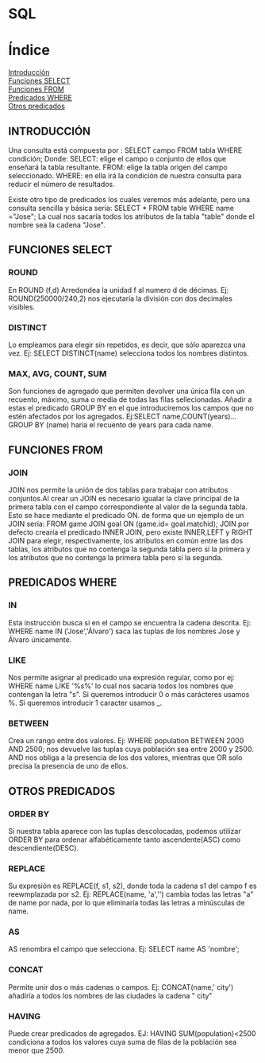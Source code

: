  <h1>SQL</h1>
  <h1>Índice</h1>
  <a href="#intro">Introducción</a><br>
  <a href="#funsel">Funciones SELECT</a><br>
  <a href="#funfro">Funciones FROM</a><br>
  <a href="#prewhe">Predicados WHERE</a><br>
  <a href="#otros">Otros predicados</a><br>
 

 <h2 name="intro">INTRODUCCIÓN</h2>
 
 Una consulta está compuesta por :
 SELECT campo FROM tabla WHERE condición;
 Donde:
   SELECT: elige el campo o conjunto de ellos que enseñará la tabla resultante.
   FROM: elige la tabla origen del campo seleccionado.
   WHERE: en ella irá la condición de nuestra consulta para reducir el número de resultados.

 Existe otro tipo de predicados los cuales veremos más adelante, pero una consulta sencilla y básica sería:
 SELECT *
 FROM table
 WHERE name ="Jose";
 La cual nos sacaría todos los atributos de la tabla "table" donde el nombre sea la cadena "Jose".


<h2 name="funsel">FUNCIONES SELECT</h2>

<h3>ROUND</h3>

En ROUND (f,d) Arredondea la unidad f al numero d de décimas.
Ej: ROUND(250000/240,2) nos ejecutaría la división con dos decimales visibles.

 
<h3>DISTINCT</h3>

Lo empleamos para elegir sin repetidos, es decir, que sólo aparezca una vez.
Ej: SELECT DISTINCT(name) selecciona todos los nombres distintos.

<h3>MAX, AVG, COUNT, SUM</h3>

Son funciones de agregado que permiten devolver una única fila con un recuento, máximo, suma o media de todas las filas sellecionadas. Añadir a estas el predicado GROUP BY en el que introduciremos los campos que no estén afectados por los agregados.
Ej:SELECT name,COUNT(years)... GROUP BY (name) haría el recuento de years para cada name.


<h2 name="funfro">FUNCIONES FROM</h2>

<h3>JOIN</h3>

JOIN nos permite la unión de dos tablas para trabajar con atributos conjuntos.Al crear un JOIN es necesario igualar la clave principal de la primera tabla con el campo correspondiente al valor de la segunda tabla. Esto se hace mediante el predicado ON. de forma que un ejemplo de un JOIN sería:
FROM game JOIN goal ON (game.id= goal.matchid);
JOIN por defecto crearía el predicado INNER JOIN, pero existe INNER,LEFT y RIGHT JOIN para elegir, respectivamente, los atributos en común entre las dos tablas, los atributos que no contenga la segunda tabla pero sí la primera y los atributos que no contenga la primera tabla pero sí la segunda.




<h2 name="prewhe">PREDICADOS WHERE</h2>

 <h3>IN</h3>
 
 Esta instrucción busca si en el campo se encuentra la cadena descrita. 
 Ej: WHERE name IN ('Jose','Álvaro') saca las tuplas de los nombres Jose y Álvaro únicamente.
 
 
<h3>LIKE</h3>

Nos permite asignar al predicado una expresión regular, como por ej:
WHERE name LIKE '%s%' lo cual nos sacaría todos los nombres que contengan la letra "s".
Si queremos introducir 0 o más carácteres usamos %.
Si queremos introducir 1 caracter usamos _.


<h3>BETWEEN</h3>

Crea un rango entre dos valores. 
Ej: WHERE population BETWEEN 2000 AND 2500; nos devuelve las tuplas cuya población sea entre 2000 y 2500.
AND nos obliga a la presencia de los dos valores, mientras que OR solo precisa la presencia de uno de ellos.


<h2 name="otros">OTROS PREDICADOS</h2>


<h3>ORDER BY</h3> 

Si nuestra tabla aparece con las tuplas descolocadas, podemos utilizar ORDER BY para ordenar alfabéticamente tanto ascendente(ASC) como descendiente(DESC).

<h3>REPLACE </h3>

Su expresión es REPLACE(f, s1, s2), donde toda la cadena s1 del campo f es reewmplazada por s2. Ej:
 REPLACE(name, 'a','') cambia todas las letras "a" de name por nada, por lo que eliminaría todas las letras a minúsculas de name.
 
<h3> AS</h3>
 
AS renombra el campo que selecciona.
Ej: SELECT name AS 'nombre';

<h3>CONCAT</h3> 

Permite unir dos o más cadenas o campos. 
Ej:
CONCAT(name,' city') añadiría a todos los nombres de las ciudades la cadena " city"

<h3>HAVING</h3>

Puede crear predicados de agregados.
EJ: HAVING SUM(population)<2500 condiciona a todos los valores cuya suma de filas de la población sea menor que 2500. 

